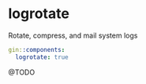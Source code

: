 # logrotate

Rotate, compress, and mail system logs

```yaml
gin::components:
  logrotate: true
```

@TODO
